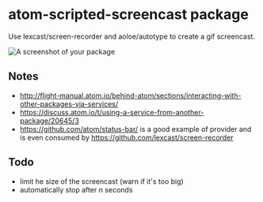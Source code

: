 # atom-scripted-screencast package

Use lexcast/screen-recorder and aoloe/autotype to create a gif screencast.

![A screenshot of your package](https://f.cloud.github.com/assets/69169/2290250/c35d867a-a017-11e3-86be-cd7c5bf3ff9b.gif)

## Notes

- http://flight-manual.atom.io/behind-atom/sections/interacting-with-other-packages-via-services/
- https://discuss.atom.io/t/using-a-service-from-another-package/20645/3
- https://github.com/atom/status-bar/ is a good example of provider and is even consumed by https://github.com/lexcast/screen-recorder

## Todo

- limit he size of the screencast (warn if it's too big)
- automatically stop after n seconds
